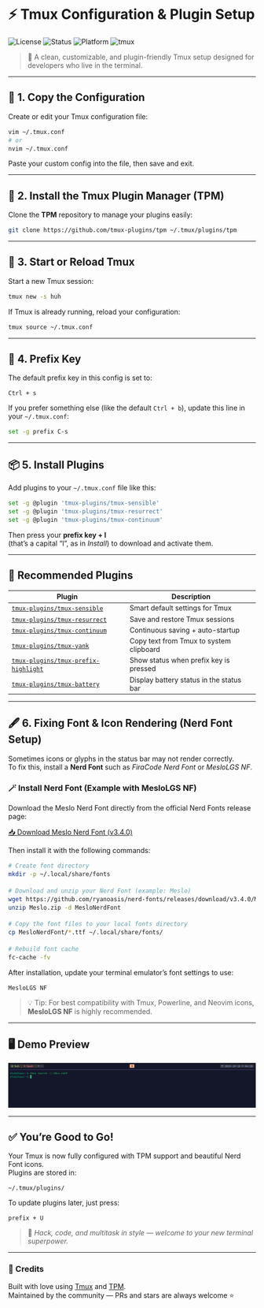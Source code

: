 # ⚡ Tmux Configuration & Plugin Setup

![License](https://img.shields.io/badge/license-MIT-green?style=flat-square)
![Status](https://img.shields.io/badge/status-stable-blue?style=flat-square)
![Platform](https://img.shields.io/badge/platform-linux%20%7C%20macos-lightgrey?style=flat-square)
![tmux](https://img.shields.io/badge/tmux-%3E%3D3.0-brightgreen?style=flat-square)

> 🚀 A clean, customizable, and plugin-friendly Tmux setup designed for developers who live in the terminal.

---

## 🧩 1. Copy the Configuration

Create or edit your Tmux configuration file:

```bash
vim ~/.tmux.conf
# or
nvim ~/.tmux.conf
```

Paste your custom config into the file, then save and exit.

---

## 🔧 2. Install the Tmux Plugin Manager (TPM)

Clone the **TPM** repository to manage your plugins easily:

```bash
git clone https://github.com/tmux-plugins/tpm ~/.tmux/plugins/tpm
```

---

## 🚀 3. Start or Reload Tmux

Start a new Tmux session:
```bash
tmux new -s huh
```

If Tmux is already running, reload your configuration:
```bash
tmux source ~/.tmux.conf
```

---

## 🧠 4. Prefix Key

The default prefix key in this config is set to:
```
Ctrl + s
```

If you prefer something else (like the default `Ctrl + b`), update this line in your `~/.tmux.conf`:

```bash
set -g prefix C-s
```

---

## 📦 5. Install Plugins

Add plugins to your `~/.tmux.conf` file like this:

```bash
set -g @plugin 'tmux-plugins/tmux-sensible'
set -g @plugin 'tmux-plugins/tmux-resurrect'
set -g @plugin 'tmux-plugins/tmux-continuum'
```

Then press your **prefix key + I**  
(that’s a capital “I”, as in *Install*) to download and activate them.

---

## 🧰 Recommended Plugins

| Plugin | Description |
|--------|--------------|
| [`tmux-plugins/tmux-sensible`](https://github.com/tmux-plugins/tmux-sensible) | Smart default settings for Tmux |
| [`tmux-plugins/tmux-resurrect`](https://github.com/tmux-plugins/tmux-resurrect) | Save and restore Tmux sessions |
| [`tmux-plugins/tmux-continuum`](https://github.com/tmux-plugins/tmux-continuum) | Continuous saving + auto-startup |
| [`tmux-plugins/tmux-yank`](https://github.com/tmux-plugins/tmux-yank) | Copy text from Tmux to system clipboard |
| [`tmux-plugins/tmux-prefix-highlight`](https://github.com/tmux-plugins/tmux-prefix-highlight) | Show status when prefix key is pressed |
| [`tmux-plugins/tmux-battery`](https://github.com/tmux-plugins/tmux-battery) | Display battery status in the status bar |

---

## 🖋️ 6. Fixing Font & Icon Rendering (Nerd Font Setup)

Sometimes icons or glyphs in the status bar may not render correctly.  
To fix this, install a **Nerd Font** such as *FiraCode Nerd Font* or *MesloLGS NF*.

### 🪄 Install Nerd Font (Example with MesloLGS NF)

Download the Meslo Nerd Font directly from the official Nerd Fonts release page:

[📥 Download Meslo Nerd Font (v3.4.0)](https://github.com/ryanoasis/nerd-fonts/releases/download/v3.4.0/Meslo.zip)

Then install it with the following commands:

```bash
# Create font directory
mkdir -p ~/.local/share/fonts

# Download and unzip your Nerd Font (example: Meslo)
wget https://github.com/ryanoasis/nerd-fonts/releases/download/v3.4.0/Meslo.zip
unzip Meslo.zip -d MesloNerdFont

# Copy the font files to your local fonts directory
cp MesloNerdFont/*.ttf ~/.local/share/fonts/

# Rebuild font cache
fc-cache -fv
```

After installation, update your terminal emulator’s font settings to use:
```
MesloLGS NF
```

> 💡 Tip: For best compatibility with Tmux, Powerline, and Neovim icons, **MesloLGS NF** is highly recommended.

---

## 🖥️ Demo Preview

![Tmux_Demo](https://github.com/Anganba/ImagesHostedOnGitHub/blob/1b5523a21bcb9b26acd348def8a813b9a2097ca8/tmux.png)


---

## ✅ You’re Good to Go!

Your Tmux is now fully configured with TPM support and beautiful Nerd Font icons.  
Plugins are stored in:
```
~/.tmux/plugins/
```

To update plugins later, just press:
```
prefix + U
```

> 🦄 *Hack, code, and multitask in style — welcome to your new terminal superpower.*

---

### 🧡 Credits

Built with love using [Tmux](https://github.com/tmux/tmux) and [TPM](https://github.com/tmux-plugins/tpm).  
Maintained by the community — PRs and stars are always welcome ⭐
